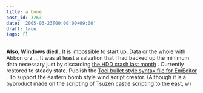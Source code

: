 ```yaml
---
title: a bone
post_id: 3263
date: '2005-03-23T00:00:00+09:00'
draft: true
tags: []
---
```


**Also, Windows died** . It is impossible to start up. Data or the whole with Abbon orz ... It was at least a salvation that I had backed up the minimum data necessary just by discarding [the HDD crash last month](https://danmaq.com/3256) . Currently restored to steady state. Publish the [Toei bullet style syntax file for EmEditor](https://danmaq.com/emeditor-danmakufu) . To support the eastern bomb style wind script creator. (Although it is a byproduct made on the scripting of Tsuzen [castle](https://danmaq.com/!/thA/) scripting to the [east,](https://danmaq.com/!/thA/) w)

